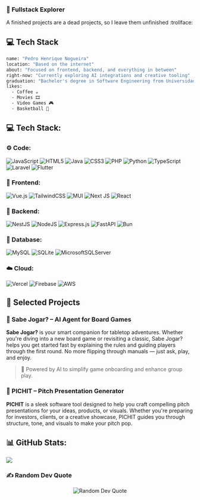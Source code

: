 <h3>🚀 Fullstack Explorer </h1>
<p>A finished projects are a dead projects, so I leave them unfinished :trollface:</p>


## 💻 Tech Stack

```bash
name: "Pedro Henrique Nogueira"
location: "Based on the internet"
about: "Focused on frontend, backend, and everything in between"
right-now: "Currently exploring AI integrations and creative tooling"
graduation: "Bachelor's degree in Software Engineering from Universidade de Brasília"
likes:
  - Coffee ☕
  - Movies 🎞️
  - Video Games 🎮
  - Basketball 🏀
```





## 💻 Tech Stack:
### ⚙️ Code: 
![JavaScript](https://img.shields.io/badge/javascript-%23323330.svg?style=for-the-badge&logo=javascript&logoColor=%23F7DF1E) ![HTML5](https://img.shields.io/badge/html5-%23E34F26.svg?style=for-the-badge&logo=html5&logoColor=white) ![Java](https://img.shields.io/badge/java-%23ED8B00.svg?style=for-the-badge&logo=openjdk&logoColor=white) ![CSS3](https://img.shields.io/badge/css3-%231572B6.svg?style=for-the-badge&logo=css3&logoColor=white) ![PHP](https://img.shields.io/badge/php-%23777BB4.svg?style=for-the-badge&logo=php&logoColor=white) ![Python](https://img.shields.io/badge/python-3670A0?style=for-the-badge&logo=python&logoColor=ffdd54) ![TypeScript](https://img.shields.io/badge/typescript-%23007ACC.svg?style=for-the-badge&logo=typescript&logoColor=white) ![Laravel](https://img.shields.io/badge/laravel-%23FF2D20.svg?style=for-the-badge&logo=laravel&logoColor=white) ![Flutter](https://img.shields.io/badge/Flutter-%2302569B.svg?style=for-the-badge&logo=Flutter&logoColor=white)
### 🎨 Frontend: 
 ![Vue.js](https://img.shields.io/badge/vue.js-%2335495e.svg?style=for-the-badge&logo=vuedotjs&logoColor=%234FC08D) ![TailwindCSS](https://img.shields.io/badge/tailwindcss-%2338B2AC.svg?style=for-the-badge&logo=tailwind-css&logoColor=white) ![MUI](https://img.shields.io/badge/MUI-%230081CB.svg?style=for-the-badge&logo=mui&logoColor=white)  ![Next JS](https://img.shields.io/badge/Next-black?style=for-the-badge&logo=next.js&logoColor=white)  ![React](https://img.shields.io/badge/react-%2320232a.svg?style=for-the-badge&logo=react&logoColor=%2361DAFB)
### 🧠 Backend:
 ![NestJS](https://img.shields.io/badge/nestjs-%23E0234E.svg?style=for-the-badge&logo=nestjs&logoColor=white) ![NodeJS](https://img.shields.io/badge/node.js-6DA55F?style=for-the-badge&logo=node.js&logoColor=white) ![Express.js](https://img.shields.io/badge/express.js-%23404d59.svg?style=for-the-badge&logo=express&logoColor=%2361DAFB) ![FastAPI](https://img.shields.io/badge/FastAPI-005571?style=for-the-badge&logo=fastapi) ![Bun](https://img.shields.io/badge/Bun-%23000000.svg?style=for-the-badge&logo=bun&logoColor=white)
### 📝 Database:
 ![MySQL](https://img.shields.io/badge/mysql-4479A1.svg?style=for-the-badge&logo=mysql&logoColor=white) ![SQLite](https://img.shields.io/badge/sqlite-%2307405e.svg?style=for-the-badge&logo=sqlite&logoColor=white) ![MicrosoftSQLServer](https://img.shields.io/badge/Microsoft%20SQL%20Server-CC2927?style=for-the-badge&logo=microsoft%20sql%20server&logoColor=white)
### ☁️ Cloud:
 ![Vercel](https://img.shields.io/badge/vercel-%23000000.svg?style=for-the-badge&logo=vercel&logoColor=white) ![Firebase](https://img.shields.io/badge/firebase-%23039BE5.svg?style=for-the-badge&logo=firebase) ![AWS](https://img.shields.io/badge/AWS-%23FF9900.svg?style=for-the-badge&logo=amazon-aws&logoColor=white) 

## 📌 Selected Projects

### 🎲 Sabe Jogar? – AI Agent for Board Games  
**Sabe Jogar?** is your smart companion for tabletop adventures. Whether you're diving into a new board game or revisiting a classic, Sabe Jogar? helps you get started fast by explaining the rules and guiding players through the first round. No more flipping through manuals — just ask, play, and enjoy.  
> 🧠 Powered by AI to simplify game onboarding and enhance group play.

### 🎤 PICHIT – Pitch Presentation Generator  
**PICHIT** is a sleek software tool designed to help you craft compelling pitch presentations for your ideas, products, or visuals. Whether you're preparing for investors, clients, or a creative showcase, PICHIT guides you through structure, tone, and visuals to make your pitch pop.  

 
## 📊 GitHub Stats:
![](https://github-readme-stats.vercel.app/api/top-langs/?username=phnog&theme=dark&hide_border=false&include_all_commits=false&count_private=false&layout=compact)


### ✍️ Random Dev Quote
<div align="center">
  <img src="https://quotes-github-readme.vercel.app/api?type=vertical&theme=tokyonight" alt="Random Dev Quote" />
</div>



